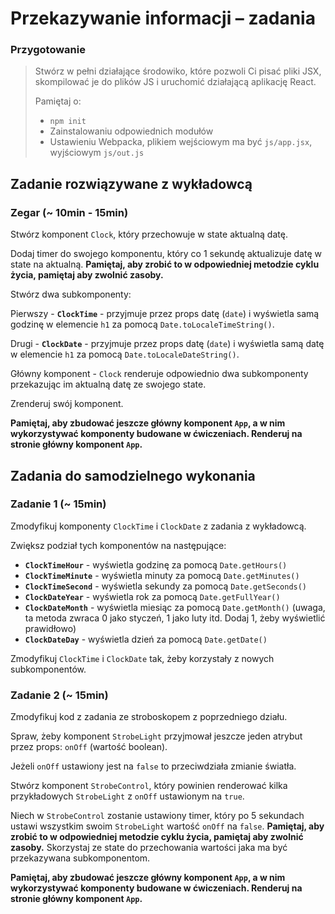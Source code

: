# Przekazywanie informacji &ndash; zadania

### Przygotowanie

> Stwórz w pełni działające środowiko, które pozwoli Ci pisać pliki JSX, skompilować je do plików JS i uruchomić działającą aplikację React.
> 
> Pamiętaj o:
> - ```npm init```
> - Zainstalowaniu odpowiednich modułów
> - Ustawieniu Webpacka, plikiem wejściowym ma być `js/app.jsx`, wyjściowym `js/out.js`


## Zadanie rozwiązywane z wykładowcą

### Zegar (~ 10min - 15min)

Stwórz komponent `Clock`, który przechowuje w state aktualną datę.

Dodaj timer do swojego komponentu, który co 1 sekundę aktualizuje datę w state na aktualną. **Pamiętaj, aby zrobić to w odpowiedniej metodzie cyklu życia, pamiętaj aby zwolnić zasoby.**

Stwórz dwa subkomponenty:

Pierwszy - **`ClockTime`** - przyjmuje przez props datę (`date`) i wyświetla samą godzinę w elemencie `h1` za pomocą `Date.toLocaleTimeString()`.

Drugi - **`ClockDate`** - przyjmuje przez props datę (`date`) i wyświetla samą datę w elemencie `h1` za pomocą `Date.toLocaleDateString()`.

Główny komponent - `Clock` renderuje odpowiednio dwa subkomponenty przekazując im aktualną datę ze swojego state.

Zrenderuj swój komponent.

**Pamiętaj, aby zbudować jeszcze główny komponent `App`, a w nim wykorzystywać komponenty budowane w ćwiczeniach. Renderuj na stronie główny komponent `App`.**

## Zadania do samodzielnego wykonania

### Zadanie 1 (~ 15min)

Zmodyfikuj komponenty `ClockTime` i `ClockDate` z zadania z wykładowcą.

Zwiększ podział tych komponentów na następujące:
- **`ClockTimeHour`** - wyświetla godzinę za pomocą `Date.getHours()`
- **`ClockTimeMinute`** - wyświetla minuty za pomocą `Date.getMinutes()`
- **`ClockTimeSecond`** - wyświetla sekundy za pomocą `Date.getSeconds()`
- **`ClockDateYear`** - wyświetla rok za pomocą `Date.getFullYear()`
- **`ClockDateMonth`** - wyświetla miesiąc za pomocą `Date.getMonth()` (uwaga, ta metoda zwraca 0 jako styczeń, 1 jako luty itd. Dodaj 1, żeby wyświetlić prawidłowo)
- **`ClockDateDay`** - wyświetla dzień za pomocą `Date.getDate()`

Zmodyfikuj `ClockTime` i `ClockDate` tak, żeby korzystały z nowych subkomponentów.

### Zadanie 2 (~ 15min)

Zmodyfikuj kod z zadania ze stroboskopem z poprzedniego działu.

Spraw, żeby komponent `StrobeLight` przyjmował jeszcze jeden atrybut przez props: `onOff` (wartość boolean).

Jeżeli `onOff` ustawiony jest na `false` to przeciwdziała zmianie światła.

Stwórz komponent `StrobeControl`, który powinien renderować kilka przykładowych `StrobeLight` z `onOff` ustawionym na `true`.

Niech w `StrobeControl` zostanie ustawiony timer, który po 5 sekundach ustawi wszystkim swoim `StrobeLight` wartość `onOff` na `false`. **Pamiętaj, aby zrobić to w odpowiedniej metodzie cyklu życia, pamiętaj aby zwolnić zasoby.** Skorzystaj ze state do przechowania wartości jaka ma być przekazywana subkomponentom.

**Pamiętaj, aby zbudować jeszcze główny komponent `App`, a w nim wykorzystywać komponenty budowane w ćwiczeniach. Renderuj na stronie główny komponent `App`.**